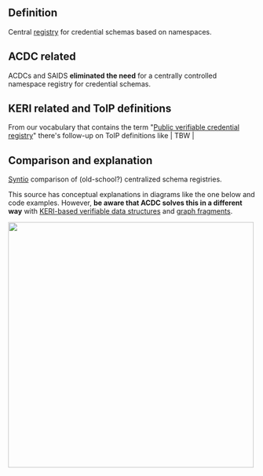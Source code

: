 ## Definition
Central [registry](registry) for credential schemas based on namespaces. 

## ACDC related
ACDCs and SAIDS **eliminated the need** for a centrally controlled namespace registry for credential schemas.

## KERI related and ToIP definitions
From our vocabulary that contains the term "[Public verifiable credential registry](public-verifiable-credential-registry)" there's follow-up on ToIP definitions like | TBW |

## Comparison and explanation
[Syntio](https://www.syntio.net/en/labs-musings/schema-registry-comparison/) comparison of (old-school?) centralized schema registries.

This source has conceptual explanations in diagrams like the one below and code examples. However, **be aware that ACDC solves this in a different way** with [KERI-based verifiable data structures](VDS) and [graph fragments](graph-fragment).

<img src="https://hackmd.io/_uploads/H1CE6FZfo.png" width="500" />